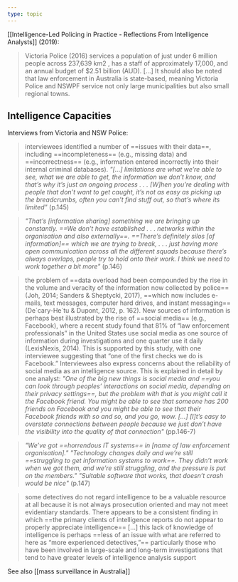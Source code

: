 ```yaml
---
type: topic
---
```

[[Intelligence-Led Policing in Practice - Reflections From Intelligence Analysts]] (2019):
>Victoria Police (2016) services a population of just under 6 million people across 237,639 km2 , has a staff of approximately 17,000, and an annual budget of $2.51 billion (AUD). \[...] It should also be noted that law enforcement in Australia is state-based, meaning Victoria Police and NSWPF service not only large municipalities but also small regional towns.

## Intelligence Capacities
Interviews from Victoria and NSW Police:

> interviewees identified a number of ==issues with their data==, including ==incompleteness== (e.g., missing data) and ==incorrectness== (e.g., information entered incorrectly into their internal criminal databases).
> *"\[...] limitations are what we’re able to see, what we are able to get, the information we don’t know, and that’s why it’s just an ongoing process . . . \[W]hen you’re dealing with people that don’t want to get caught, it’s not as easy as picking up the breadcrumbs, often you can’t find stuff out, so that’s where its limited"* (p.145)

>*"That’s \[information sharing] something we are bringing up constantly. ==We don’t have established . . . networks within the organisation and also externally==. ==There’s definitely silos \[of information]== which we are trying to break, . . . just having more open communication across all the different squads because there’s always overlaps, people try to hold onto their work. I think we need to work together a bit more"* (p.146)

> the problem of ==data overload had been compounded by the rise in the volume and veracity of the information now collected by police== (Joh, 2014; Sanders & Sheptycki, 2017), ==which now includes e-mails, text messages, computer hard drives, and instant messaging== (De´cary-He´tu & Dupont, 2012, p. 162). New sources of information is perhaps best illustrated by the rise of ==social media== (e.g., Facebook), where a recent study found that 81% of “law enforcement professionals” in the United States use social media as one source of information during investigations and one quarter use it daily (LexisNexis, 2014). This is supported by this study, with one interviewee suggesting that “one of the first checks we do is Facebook.” Interviewees also express concerns about the reliability of social media as an intelligence source. This is explained in detail by one analyst:
> *"One of the big new things is social media and ==you can look through peoples’ interactions on social media, depending on their privacy settings==, but the problem with that is you might call it the Facebook friend. You might be able to see that someone has 200 friends on Facebook and you might be able to see that their Facebook friends with so and so, and you go, wow. \[...] \[I]t’s easy to overstate connections between people because we just don’t have the visibility into the quality of that connection"* (pp.146-7)

>*"We’ve got ==horrendous IT systems== in [name of law enforcement organisation]." 
>"Technology changes daily and we’re still ==struggling to get information systems to work==. They didn’t work when we got them, and we’re still struggling, and the pressure is put on the members." 
>"Suitable software that works, that doesn’t crash would be nice"* (p.147)

>some detectives do not regard intelligence to be a valuable resource at all because it is not always prosecution oriented and may not meet evidentiary standards. There appears to be a consistent finding in which ==the primary clients of intelligence reports do not appear to properly appreciate intelligence== \[...] this lack of knowledge of intelligence is perhaps ==less of an issue with what are referred to here as “more experienced detectives,”== particularly those who have been involved in large-scale and long-term investigations that tend to have greater levels of intelligence analysis support

See also [[mass surveillance in Australia]]

